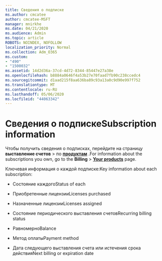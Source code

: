 ```yaml
---
title: Сведения о подписке
ms.author: cmcatee
author: cmcatee-MSFT
manager: mnirkhe
ms.date: 04/21/2020
ms.audience: Admin
ms.topic: article
ROBOTS: NOINDEX, NOFOLLOW
localization_priority: Normal
ms.collection: Adm_O365
ms.custom:
- "490"
- "1500032"
ms.assetid: 14d2d36a-37cd-4d72-8344-85447e27a38e
ms.openlocfilehash: b8884a0646f4a53b27e70faad7fb90c238ccedc4
ms.sourcegitcommit: d1aad215f8aa636ba89c93a13a0c9d90e997f752
ms.translationtype: MT
ms.contentlocale: ru-RU
ms.lasthandoff: 05/06/2020
ms.locfileid: "44063342"
---
```

# <a name="subscription-information"></a><span data-ttu-id="52dec-102">Сведения о подписке</span><span class="sxs-lookup"><span data-stu-id="52dec-102">Subscription information</span></span>

<span data-ttu-id="52dec-103">Чтобы получить сведения о подписках, перейдите на страницу **выставление счетов** \> по **[продуктам](https://go.microsoft.com/fwlink/p/?linkid=842054)** .</span><span class="sxs-lookup"><span data-stu-id="52dec-103">For information about the subscriptions you own, go to the **Billing** \> **[Your products](https://go.microsoft.com/fwlink/p/?linkid=842054)** page.</span></span>
  
<span data-ttu-id="52dec-104">Ключевая информация о каждой подписке:</span><span class="sxs-lookup"><span data-stu-id="52dec-104">Key information about each subscription:</span></span>
  
- <span data-ttu-id="52dec-105">Состояние каждого</span><span class="sxs-lookup"><span data-stu-id="52dec-105">Status of each</span></span>

- <span data-ttu-id="52dec-106">Приобретенные лицензии</span><span class="sxs-lookup"><span data-stu-id="52dec-106">Licenses purchased</span></span>

- <span data-ttu-id="52dec-107">Назначенные лицензии</span><span class="sxs-lookup"><span data-stu-id="52dec-107">Licenses assigned</span></span>

- <span data-ttu-id="52dec-108">Состояние периодического выставления счетов</span><span class="sxs-lookup"><span data-stu-id="52dec-108">Recurring billing status</span></span>

- <span data-ttu-id="52dec-109">Равномерно</span><span class="sxs-lookup"><span data-stu-id="52dec-109">Balance</span></span>

- <span data-ttu-id="52dec-110">Метод оплаты</span><span class="sxs-lookup"><span data-stu-id="52dec-110">Payment method</span></span>

- <span data-ttu-id="52dec-111">Дата следующего выставления счета или истечения срока действия</span><span class="sxs-lookup"><span data-stu-id="52dec-111">Next billing or expiration date</span></span>